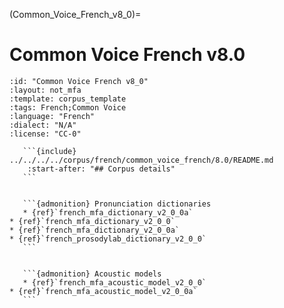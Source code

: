 
(Common_Voice_French_v8_0)=
# Common Voice French v8.0

``````{corpus} Common Voice French v8.0
:id: "Common Voice French v8_0"
:layout: not_mfa
:template: corpus_template
:tags: French;Common Voice
:language: "French"
:dialect: "N/A"
:license: "CC-0"

   ```{include} ../../../../corpus/french/common_voice_french/8.0/README.md
    :start-after: "## Corpus details"
   ```


   ```{admonition} Pronunciation dictionaries
   * {ref}`french_mfa_dictionary_v2_0_0a`
* {ref}`french_mfa_dictionary_v2_0_0`
* {ref}`french_mfa_dictionary_v2_0_0a`
* {ref}`french_prosodylab_dictionary_v2_0_0`
   ```


   ```{admonition} Acoustic models
   * {ref}`french_mfa_acoustic_model_v2_0_0`
* {ref}`french_mfa_acoustic_model_v2_0_0a`
   ```
``````
